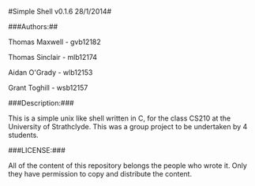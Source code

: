#Simple Shell v0.1.6 28/1/2014#

###Authors:##

Thomas Maxwell		- gvb12182

Thomas Sinclair    	- mlb12174

Aidan O'Grady       - wlb12153

Grant Toghill       - wsb12157

###Description:###


This is a simple unix like shell written in C, for the class CS210 at the University of Strathclyde. This was a group project to be undertaken by 4 students.

###LICENSE:###

All of the content of this repository belongs the people who wrote it. Only they have permission to copy and distribute the content.

